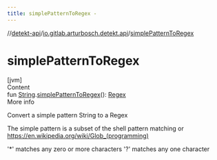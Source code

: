 ```yaml
---
title: simplePatternToRegex -
---
```

//[detekt-api](../index.md)/[io.gitlab.arturbosch.detekt.api](index.md)/[simplePatternToRegex](simple-pattern-to-regex.md)



# simplePatternToRegex  
[jvm]  
Content  
fun [String](https://kotlinlang.org/api/latest/jvm/stdlib/kotlin/-string/index.html).[simplePatternToRegex](simple-pattern-to-regex.md)(): [Regex](https://kotlinlang.org/api/latest/jvm/stdlib/kotlin.text/-regex/index.html)  
More info  


Convert a simple pattern String to a Regex



The simple pattern is a subset of the shell pattern matching or https://en.wikipedia.org/wiki/Glob_(programming)



'*' matches any zero or more characters '?' matches any one character

  



